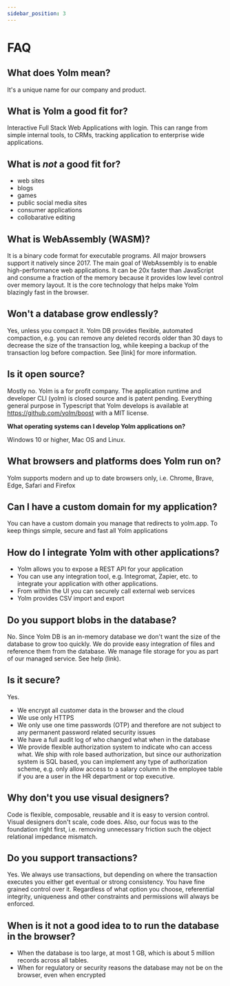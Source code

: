 ```yaml
---
sidebar_position: 3
---
```


# FAQ

## What does Yolm mean?

It's a unique name for our company and product.

## What is Yolm a good fit for?

Interactive Full Stack Web Applications with login. This can range from simple internal tools, to CRMs, tracking application to enterprise wide applications.

## What is _not_ a good fit for?

- web sites
- blogs
- games
- public social media sites
- consumer applications
- collobarative editing

## What is WebAssembly (WASM)?

It is a binary code format for executable programs. All major browsers support it natively since 2017. The main goal of WebAssembly is to enable high-performance web applications. It can be 20x faster than JavaScript and consume a fraction of the memory because it provides low level control over memory layout. It is the core technology that helps make Yolm blazingly fast in the browser.

## Won't a database grow endlessly?

Yes, unless you compact it. Yolm DB provides flexible, automated compaction, e.g. you can remove any deleted records older than 30 days to decrease the size of the transaction log, while keeping a backup of the transaction log before compaction. See [link] for more information.

## Is it open source?

Mostly no. Yolm is a for profit company. The application runtime and developer CLI (yolm) is closed source and is patent pending. Everything general purpose in Typescript that Yolm develops is available at https://github.com/yolm/boost with a MIT license.

**What operating systems can I develop Yolm applications on?**

Windows 10 or higher, Mac OS and Linux.

## What browsers and platforms does Yolm run on?

Yolm supports modern and up to date browsers only, i.e. Chrome, Brave, Edge, Safari and Firefox

## Can I have a custom domain for my application?
You can have a custom domain you manage that redirects to yolm.app. To keep things simple, secure and fast all Yolm applications

## How do I integrate Yolm with other applications?

- Yolm allows you to expose a REST API for your application
- You can use any integration tool, e.g. Integromat, Zapier, etc. to integrate your application with other applications.
- From within the UI you can securely call external web services
- Yolm provides CSV import and export

## Do you support blobs in the database?
No. Since Yolm DB is an in-memory database we don't want the size of the database to grow too quickly. We do provide easy integration of files and reference them from the database. We manage file storage for you as part of our managed service. See help (link).

## Is it secure?

Yes.
  - We encrypt all customer data in the browser and the cloud
  - We use only HTTPS
  - We only use one time passwords (OTP) and therefore are not subject to any permanent password related security issues
  - We have a full audit log of who changed what when in the database
  - We provide flexible authorization system to indicate who can access what. We ship with role based authorization, but since our authorization system is SQL based, you can implement any type of authorization scheme, e.g. only allow access to a salary column in the employee table if you are a user in the HR department or top executive.


## Why don't you use visual designers?

Code is flexible, composable, reusable and it is easy to version control. Visual designers don't scale, code does. Also, our focus was to the foundation right first, i.e. removing unnecessary friction such the object relational impedance mismatch.

## Do you support transactions?

Yes. We always use transactions, but depending on where the transaction executes you either get eventual or strong consistency. You have fine grained control over it. Regardless of what option you choose, referential integrity, uniqueness and other constraints and permissions will always be enforced.

## When is it not a good idea to to run the database in the browser?

  - When the database is too large, at most 1 GB, which is about 5 million records across all tables.
  - When for regulatory or security reasons the database may not be on the browser, even when encrypted
